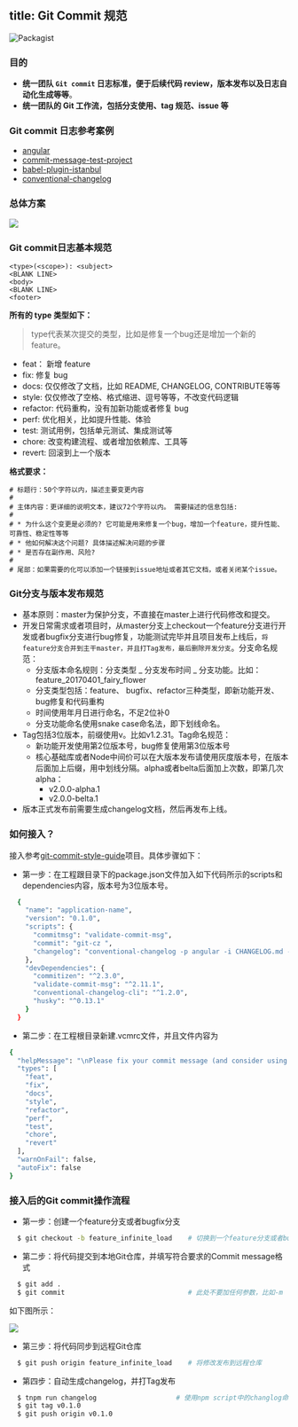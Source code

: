 title: Git Commit 规范
---

![Packagist](https://img.shields.io/packagist/l/doctrine/orm.svg?longCache=true&style=flat-square)


### 目的

* **统一团队 `Git commit` 日志标准，便于后续代码 review，版本发布以及日志自动化生成等等**。
* **统一团队的 Git 工作流，包括分支使用、tag 规范、issue 等**

### Git commit 日志参考案例

* [angular](https://github.com/angular/angular)
* [commit-message-test-project](https://github.com/cpselvis/commit-message-test-project)
* [babel-plugin-istanbul](https://github.com/istanbuljs/babel-plugin-istanbul)
* [conventional-changelog](https://github.com/conventional-changelog/conventional-changelog)

### 总体方案

![](https://qpic.url.cn/feeds_pic/ajNVdqHZLLCpvFZPtnvcJqSMdTibu431pj6JGibiaiaJr6j1eEMLbTP62A/)


### Git commit日志基本规范

```
<type>(<scope>): <subject>
<BLANK LINE>
<body>
<BLANK LINE>
<footer>
```

**所有的 type 类型如下：**

> type代表某次提交的类型，比如是修复一个bug还是增加一个新的feature。

* feat： 新增 feature
* fix: 修复 bug
* docs: 仅仅修改了文档，比如 README, CHANGELOG, CONTRIBUTE等等
* style: 仅仅修改了空格、格式缩进、逗号等等，不改变代码逻辑
* refactor: 代码重构，没有加新功能或者修复 bug
* perf: 优化相关，比如提升性能、体验
* test: 测试用例，包括单元测试、集成测试等
* chore: 改变构建流程、或者增加依赖库、工具等
* revert: 回滚到上一个版本

**格式要求：**

```
# 标题行：50个字符以内，描述主要变更内容
#
# 主体内容：更详细的说明文本，建议72个字符以内。 需要描述的信息包括:
#
# * 为什么这个变更是必须的? 它可能是用来修复一个bug，增加一个feature，提升性能、可靠性、稳定性等等
# * 他如何解决这个问题? 具体描述解决问题的步骤
# * 是否存在副作用、风险? 
#
# 尾部：如果需要的化可以添加一个链接到issue地址或者其它文档，或者关闭某个issue。
```

### Git分支与版本发布规范

* 基本原则：master为保护分支，不直接在master上进行代码修改和提交。
* 开发日常需求或者项目时，从master分支上checkout一个feature分支进行开发或者bugfix分支进行bug修复，功能测试完毕并且项目发布上线后，`将feature分支合并到主干master，并且打Tag发布，最后删除开发分支`。分支命名规范：
    * 分支版本命名规则：分支类型 _ 分支发布时间 _ 分支功能。比如：feature_20170401_fairy_flower
    * 分支类型包括：feature、 bugfix、refactor三种类型，即新功能开发、bug修复和代码重构
    * 时间使用年月日进行命名，不足2位补0
    * 分支功能命名使用snake case命名法，即下划线命名。
* Tag包括3位版本，前缀使用v。比如v1.2.31。Tag命名规范：
    * 新功能开发使用第2位版本号，bug修复使用第3位版本号
    * 核心基础库或者Node中间价可以在大版本发布请使用灰度版本号，在版本后面加上后缀，用中划线分隔。alpha或者belta后面加上次数，即第几次alpha：
        * v2.0.0-alpha.1 
        * v2.0.0-belta.1
* 版本正式发布前需要生成changelog文档，然后再发布上线。

### 如何接入？

接入参考[git-commit-style-guide](https://github.com/feflow/git-commit-style-guide)项目。具体步骤如下：

* 第一步：在工程跟目录下的package.json文件加入如下代码所示的scripts和dependencies内容，版本号为3位版本号。

```sh
  {
    "name": "application-name",
    "version": "0.1.0",
    "scripts": {
      "commitmsg": "validate-commit-msg",
      "commit": "git-cz ",
      "changelog": "conventional-changelog -p angular -i CHANGELOG.md -s -r 0"
    },
    "devDependencies": {
      "commitizen": "^2.3.0",
      "validate-commit-msg": "^2.11.1",
      "conventional-changelog-cli": "^1.2.0",
      "husky": "^0.13.1"
    }
  }
```

* 第二步：在工程根目录新建.vcmrc文件，并且文件内容为

```sh
{
  "helpMessage": "\nPlease fix your commit message (and consider using https://www.npmjs.com/package/commitizen)\n",
  "types": [
    "feat",
    "fix",
    "docs",
    "style",
    "refactor",
    "perf",
    "test",
    "chore",
    "revert"
  ],
  "warnOnFail": false,
  "autoFix": false
}
```

### 接入后的Git commit操作流程

* 第一步：创建一个feature分支或者bugfix分支

```sh
  $ git checkout -b feature_infinite_load    # 切换到一个feature分支或者bug fix分支
```

* 第二步：将代码提交到本地Git仓库，并填写符合要求的Commit message格式

```sh
  $ git add .
  $ git commit                               # 此处不要加任何参数，比如-m
```

  如下图所示：

![](http://images2015.cnblogs.com/blog/1030776/201703/1030776-20170304153136563-2126734467.png)



* 第三步：将代码同步到远程Git仓库

```sh
  $ git push origin feature_infinite_load    # 将修改发布到远程仓库 
```

* 第四步：自动生成changelog，并打Tag发布

```sh
  $ tnpm run changelog                    # 使用npm script中的changlog命令直接从git元数据生成日志。
  $ git tag v0.1.0
  $ git push origin v0.1.0
```

